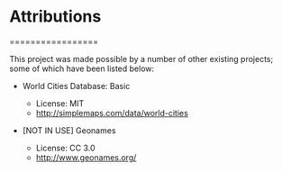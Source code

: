  # Attributions
 =================

 This project was made possible by a number of other existing projects; some of which have been listed below:
 
 * World Cities Database: Basic
    - License: MIT
    - http://simplemaps.com/data/world-cities

* [NOT IN USE] Geonames
    - License: CC 3.0
    - http://www.geonames.org/